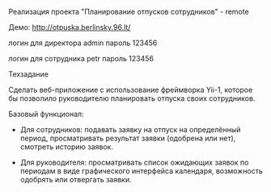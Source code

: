 Реализация проекта "Планирование отпусков сотрудников" - remote

Демо: http://otpuska.berlinsky.96.lt/

логин для директора admin пароль 123456

логин для сотрудника petr пароль 123456

Техзадание

Сделать веб-приложение с использование фреймворка Yii-1, которое бы позволило руководителю планировать отпуска своих сотрудников.

Базовый функционал:

- Для сотрудников: подавать заявку на отпуск на определённый период, просматривать результат заявки (одобрена или нет), смотреть историю заявок.

- Для руководителя: просматривать список ожидающих заявок по периодам в виде графического интерфейса календаря, возможность одобрять или отвергать заявки.
